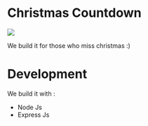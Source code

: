 ﻿
# Christmas Countdown

![](https://media.giphy.com/media/wHVA4ER2eSjCRQrDIL/giphy.gif)

We build it for those who miss christmas :)



# Development

We build it with  :

- Node Js
- Express Js



